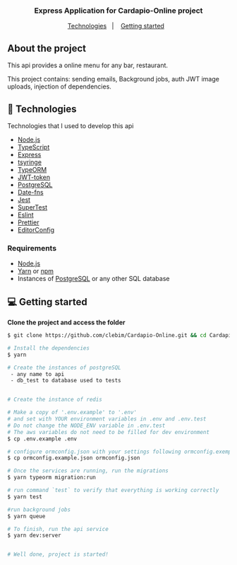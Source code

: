 <h3 align="center">
  Express Application for Cardapio-Online project
</h3>

<p align="center">
  <a href="#-technologies">Technologies</a>&nbsp;&nbsp;&nbsp;|&nbsp;&nbsp;&nbsp;
  <a href="#-getting-started">Getting started</a>&nbsp;&nbsp;&nbsp;
</p>

## About the project

This api provides a online menu for any bar, restaurant.

This project contains: sending emails, Background jobs, auth JWT
image uploads, injection of dependencies.

## 🚀 Technologies

Technologies that I used to develop this api

  - [Node.js](https://nodejs.org/en/)
  - [TypeScript](https://www.typescriptlang.org/)
  - [Express](https://expressjs.com/pt-br/)
  - [tsyringe](https://github.com/microsoft/tsyringe)
  - [TypeORM](https://typeorm.io/#/)
  - [JWT-token](https://jwt.io/)
  - [PostgreSQL](https://www.postgresql.org/)
  - [Date-fns](https://date-fns.org/)
  - [Jest](https://jestjs.io/)
  - [SuperTest](https://github.com/visionmedia/supertest)
  - [Eslint](https://eslint.org/)
  - [Prettier](https://prettier.io/)
  - [EditorConfig](https://editorconfig.org/)

### Requirements

- [Node.js](https://nodejs.org/en/)
- [Yarn](https://classic.yarnpkg.com/) or [npm](https://www.npmjs.com/)
- Instances of [PostgreSQL](https://www.postgresql.org/) or any other SQL database

## 💻 Getting started

**Clone the project and access the folder**

```bash
$ git clone https://github.com/clebim/Cardapio-Online.git && cd Cardapio-Online
```
```bash
# Install the dependencies
$ yarn

# Create the instances of postgreSQL
 - any name to api
 - db_test to database used to tests


# Create the instance of redis

# Make a copy of '.env.example' to '.env'
# and set with YOUR environment variables in .env and .env.test
# Do not change the NODE_ENV variable in .env.test
# The aws variables do not need to be filled for dev environment
$ cp .env.example .env

# configure ormconfig.json with your settings following ormconfig.exemple.json
$ cp ormconfig.example.json ormconfig.json

# Once the services are running, run the migrations
$ yarn typeorm migration:run

# run command `test` to verify that everything is working correctly
$ yarn test

#run background jobs
$ yarn queue

# To finish, run the api service
$ yarn dev:server


# Well done, project is started!
```
